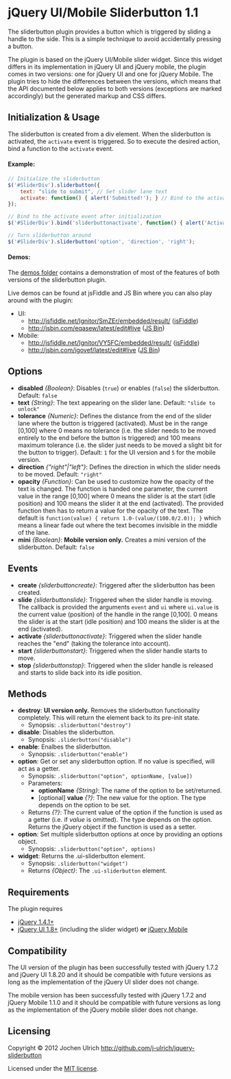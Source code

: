 jQuery UI/Mobile Sliderbutton 1.1
=================================

The sliderbutton plugin provides a button which is triggered by sliding a handle to the side. This
is a simple technique to avoid accidentally pressing a button.

The plugin is based on the jQuery UI/Mobile slider widget. Since this widget differs in its
implementation in jQuery UI and jQuery mobile, the plugin comes in two versions: one for jQuery UI
and one for jQuery Mobile. The plugin tries to hide the differences between the versions, which means
that the API documented below applies to both versions (exceptions are marked accordingly) but the
generated markup and CSS differs.

Initialization & Usage
----------------------
The sliderbutton is created from a div element. When the sliderbutton is activated, the `activate`
event is triggered. So to execute the desired action, bind a function to the `activate` event. 

#### Example: ####
```javascript
// Initialize the sliderbutton
$('#SliderDiv').sliderbutton({
	text: "slide to submit", // Set slider lane text
	activate: function() { alert('Submitted!'); } // Bind to the activate event during initialization
});

// Bind to the activate event after initialization
$('#SliderDiv').bind('sliderbuttonactivate', function() { alert('Activate!'); });

// Turn sliderbutton around
$('#SliderDiv').sliderbutton('option', 'direction', 'right');
```

#### Demos: ####
The [demos folder](https://github.com/j-ulrich/jquery-sliderbutton/tree/master/demos) contains a
demonstration of most of the features of both versions of the sliderbutton plugin.

Live demos can be found at jsFiddle and JS Bin where you can also play around with the plugin:
* UI:
	- http://jsfiddle.net/Ignitor/SmZEr/embedded/result/ ([jsFiddle](http://jsfiddle.net/Ignitor/SmZEr/))
	- http://jsbin.com/eqasew/latest/edit#live ([JS Bin](http://jsbin.com/eqasew/latest/edit))
* Mobile:
	- http://jsfiddle.net/Ignitor/VY5FC/embedded/result/ ([jsFiddle](http://jsfiddle.net/Ignitor/VY5FC/))
	- http://jsbin.com/igovef/latest/edit#live ([JS Bin](http://jsbin.com/igovef/latest/edit))

Options
-------
* __disabled__ _{Boolean}_: Disables (`true`) or enables (`false`) the sliderbutton. Default: `false`
* __text__ _{String}_: The text appearing on the slider lane. Default: `"slide to unlock"`
* __tolerance__ _{Numeric}_: Defines the distance from the end of the slider lane where the button is triggered
	(activated). Must be in the range [0,100] where 0 means no tolerance (i.e. the slider needs to be
	moved entirely to the end before the button is triggered) and 100 means maximum tolerance (i.e. the
	slider just needs to be moved a slight bit for the button to trigger). Default: `1` for the UI
	version and `5` for the mobile version.
* __direction__ _{"right"|"left"}_: Defines the direction in which the slider needs to be moved.
	Default: `"right"`
* __opacity__ _{Function}_: Can be used to customize how the opacity of the text is changed. The function
	is handed one parameter, the current value in the range [0,100] where 0 means the slider is at
	the start (idle position) and 100 means the slider it at the end (activated). The provided function
	then has to return a value for the opacity of the text. The default is
	`function(value) { return 1.0-(value/(100.0/2.0)); }` which means a linear fade out where the
	text becomes invisible in the middle of the lane.
* __mini__ _{Boolean}_: **Mobile version only.** Creates a mini version of the sliderbutton. Default: `false`

Events
------
* __create__ _{sliderbuttoncreate}_: Triggered after the sliderbutton has been created.
* __slide__ _{sliderbuttonslide}_: Triggered when the slider handle is moving. The callback is provided
	the arguments `event` and `ui` where `ui.value` is the current value (position) of the handle
	in the range [0,100]. 0 means the slider is at the start (idle position) and 100 means the
	slider is at the end (activated). 
* __activate__ _{sliderbuttonactivate}_: Triggered when the slider handle reaches the "end" (taking the
	tolerance into account).
* __start__ _{sliderbuttonstart}_: Triggered when the slider handle starts to move.
* __stop__ _{sliderbuttonstop}_: Triggered when the slider handle is released and starts to slide back
	into its idle position.

Methods
-------
* __destroy__: **UI version only.** Removes the sliderbutton functionality completely. This will return the element back
	to its pre-init state.
	- Synopsis: `.sliderbutton("destroy")`
* __disable__: Disables the sliderbutton.
	- Synopsis: `.sliderbutton("disable")`
* __enable__: Enalbes the sliderbutton.
	- Synopsis: `.sliderbutton("enable")`
* __option__: Get or set any sliderbutton option. If no value is specified, will act as a getter.
	- Synopsis: `.sliderbutton("option", optionName, [value])`
	- Parameters:
		* __optionName__ _{String}_: The name of the option to be set/returned.
		* [optional] __value__ _{?}_: The new value for the option. The type depends on the option 
			to be set.
	- Returns _{?}_: The current value of the option if the function is used as a getter
		(i.e. if _value_ is omitted). The type depends on the option. Returns the jQuery object if the
		function is used as a setter.
* __option__: Set multiple sliderbutton options at once by providing an options object.
	- Synopsis: `.sliderbutton("option", options)`
* __widget__: Returns the .ui-sliderbutton element.
	- Synopsis: `.sliderbutton("widget")`
	- Returns _{Object}_: The `.ui-sliderbutton` element.

Requirements
------------
The plugin requires
* [jQuery 1.4.1+](http://jquery.com)
* [jQuery UI 1.8+](http://jqueryui.com) (including the slider widget) **or** [jQuery Mobile](http://jquerymobile.com)

Compatibility
------------
The UI version of the plugin has been successfully tested with jQuery 1.7.2 and jQuery UI 1.8.20 and
it should be compatible with future versions as long as the implementation of the jQuery UI slider
does not change.

The mobile version has been successfully tested with jQuery 1.7.2 and jQuery Mobile 1.1.0 and it
should be compatible with future versions as long as the implementation of the jQuery mobile slider
does not change.

Licensing
---------
Copyright &copy; 2012 Jochen Ulrich
http://github.com/j-ulrich/jquery-sliderbutton

Licensed under the [MIT license](http://opensource.org/licenses/MIT).

